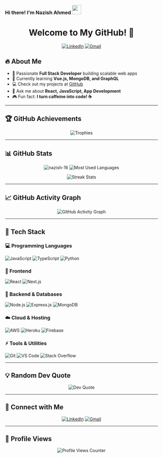 ### Hi there! I'm Nazish Ahmed <img src="https://raw.githubusercontent.com/nazish-16/nazish-16/main/wave.gif" width="30px">

<h1 align="center">Welcome to My GitHub! 🚀</h1>

<p align="center">
  <a href="https://www.linkedin.com/in/nazish-ahmed-920b9a245/"><img src="https://img.shields.io/badge/-nazish16-blue?style=flat&logo=Linkedin&logoColor=white" alt="LinkedIn"></a>
  <a href="mailto:realnazishahmed@gmail.com"><img src="https://img.shields.io/badge/-realnazishahmed@gmail.com-D14836?style=flat&logo=Gmail&logoColor=white" alt="Gmail"></a>
</p>

## 🔥 About Me
- 🎯 Passionate **Full Stack Developer** building scalable web apps
- 🌱 Currently learning **Vue.js, MongoDB, and GraphQL**
- 💻 Check out my projects at [GitHub](https://github.com/nazish-16)
- 💬 Ask me about **React, JavaScript, App Development**
- 🎮 Fun fact: **I turn caffeine into code! ☕**

---

## 🏆 GitHub Achievements
<p align="center">
  <img src="https://github-profile-trophy.vercel.app/?username=nazish-16&theme=onestar&no-frame=false&no-bg=true&margin-w=15" alt="Trophies">
</p>

---

## 📊 GitHub Stats
<p align="center">
  <img src="https://github-readme-stats.vercel.app/api?username=nazish-16&show_icons=true&theme=react" alt="nazish-16" />
  <img src="https://github-readme-stats.vercel.app/api/top-langs?username=nazish-16&show_icons=true&theme=react&layout=compact" alt="Most Used Languages" />
</p>

<p align="center">
  <img src="https://github-readme-streak-stats.herokuapp.com/?user=nazish-16&theme=react" alt="Streak Stats" />
</p>

---

## 📈 GitHub Activity Graph
<p align="center">
  <img src="https://github-readme-activity-graph.vercel.app/graph?username=nazish-16&bg_color=20232A&color=FFFFFF&line=6495ED&point=FFFFFF&area=true&hide_border=true" alt="GitHub Activity Graph" />
</p>

---

## 🚀 Tech Stack
### 💻 Programming Languages
![JavaScript](https://img.shields.io/badge/-JavaScript-yellow?style=for-the-badge&logo=javascript&logoColor=white)
![TypeScript](https://img.shields.io/badge/-TypeScript-blue?style=for-the-badge&logo=typescript&logoColor=white)
![Python](https://img.shields.io/badge/-Python-blue?style=for-the-badge&logo=python&logoColor=white)

### 🎨 Frontend
![React](https://img.shields.io/badge/-React-black?style=for-the-badge&logo=react&logoColor=61DAFB)
![Next.js](https://img.shields.io/badge/-Next.js-black?style=for-the-badge&logo=next.js&logoColor=white)

### 💾 Backend & Databases
![Node.js](https://img.shields.io/badge/-Node.js-green?style=for-the-badge&logo=node.js&logoColor=white)
![Express.js](https://img.shields.io/badge/-Express.js-black?style=for-the-badge&logo=express&logoColor=white)
![MongoDB](https://img.shields.io/badge/-MongoDB-green?style=for-the-badge&logo=mongodb&logoColor=white)

### ☁️ Cloud & Hosting
![AWS](https://img.shields.io/badge/-AWS-green?style=for-the-badge&logo=amazon-aws&logoColor=white)
![Heroku](https://img.shields.io/badge/-Heroku-purple?style=for-the-badge&logo=heroku&logoColor=white)
![Firebase](https://img.shields.io/badge/-Firebase-yellow?style=for-the-badge&logo=firebase&logoColor=white)

### ⚡ Tools & Utilities
![Git](https://img.shields.io/badge/-Git-red?style=for-the-badge&logo=git&logoColor=white)
![VS Code](https://img.shields.io/badge/-VS%20Code-blue?style=for-the-badge&logo=visual-studio-code&logoColor=white)
![Stack Overflow](https://img.shields.io/badge/-Stack%20Overflow-orange?style=for-the-badge&logo=stack-overflow&logoColor=white)

---

## 💡 Random Dev Quote
<p align="center">
  <img src="https://quotes-github-readme.vercel.app/api?type=horizontal&theme=react" alt="Dev Quote">
</p>

---

## 🚀 Connect with Me
<p align="center">
  <a href="https://www.linkedin.com/in/nazish-ahmed-920b9a245/"><img src="https://img.shields.io/badge/-nazish16-blue?style=for-the-badge&logo=Linkedin&logoColor=white" alt="LinkedIn"></a>
  <a href="mailto:realnazishahmed@gmail.com"><img src="https://img.shields.io/badge/-realnazishahmed@gmail.com-D14836?style=for-the-badge&logo=Gmail&logoColor=white" alt="Gmail"></a>
</p>

---

## 👀 Profile Views
<p align="center"> 
  <img src="https://komarev.com/ghpvc/?username=nazish-16&label=Profile%20views&color=0e75b6&style=flat" alt="Profile Views Counter" />
</p>
